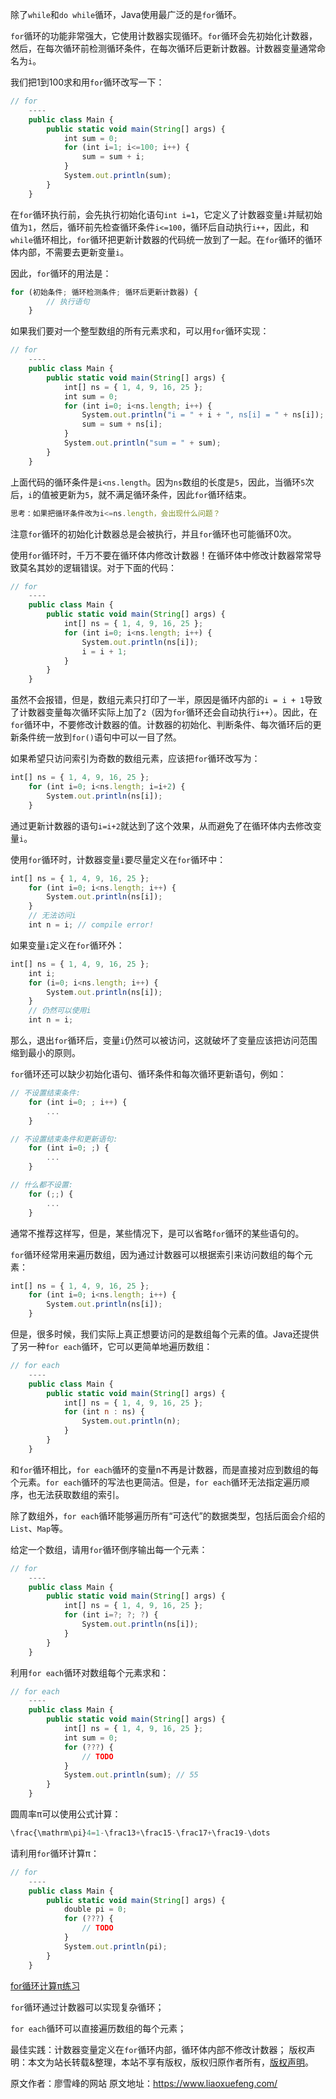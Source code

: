 


除了`while`和`do while`循环，Java使用最广泛的是`for`循环。

`for`循环的功能非常强大，它使用计数器实现循环。`for`循环会先初始化计数器，然后，在每次循环前检测循环条件，在每次循环后更新计数器。计数器变量通常命名为`i`。

我们把1到100求和用`for`循环改写一下：

```js 
// for
    ----
    public class Main {
        public static void main(String[] args) {
            int sum = 0;
            for (int i=1; i<=100; i++) {
                sum = sum + i;
            }
            System.out.println(sum);
        }
    }
```

在`for`循环执行前，会先执行初始化语句`int i=1`，它定义了计数器变量`i`并赋初始值为`1`，然后，循环前先检查循环条件`i<=100`，循环后自动执行`i++`，因此，和`while`循环相比，`for`循环把更新计数器的代码统一放到了一起。在`for`循环的循环体内部，不需要去更新变量`i`。

因此，`for`循环的用法是：

```js 
for (初始条件; 循环检测条件; 循环后更新计数器) {
        // 执行语句
    }
```

如果我们要对一个整型数组的所有元素求和，可以用`for`循环实现：


```js 
// for
    ----
    public class Main {
        public static void main(String[] args) {
            int[] ns = { 1, 4, 9, 16, 25 };
            int sum = 0;
            for (int i=0; i<ns.length; i++) {
                System.out.println("i = " + i + ", ns[i] = " + ns[i]);
                sum = sum + ns[i];
            }
            System.out.println("sum = " + sum);
        }
    }
```

上面代码的循环条件是`i<ns.length`。因为`ns`数组的长度是`5`，因此，当循环`5`次后，`i`的值被更新为`5`，就不满足循环条件，因此`for`循环结束。


```js 
思考：如果把循环条件改为i<=ns.length，会出现什么问题？
```

注意`for`循环的初始化计数器总是会被执行，并且`for`循环也可能循环0次。

使用`for`循环时，千万不要在循环体内修改计数器！在循环体中修改计数器常常导致莫名其妙的逻辑错误。对于下面的代码：

```js 
// for
    ----
    public class Main {
        public static void main(String[] args) {
            int[] ns = { 1, 4, 9, 16, 25 };
            for (int i=0; i<ns.length; i++) {
                System.out.println(ns[i]);
                i = i + 1;
            }
        }
    }
```

虽然不会报错，但是，数组元素只打印了一半，原因是循环内部的`i = i + 1`导致了计数器变量每次循环实际上加了`2`（因为`for`循环还会自动执行`i++`）。因此，在`for`循环中，不要修改计数器的值。计数器的初始化、判断条件、每次循环后的更新条件统一放到`for()`语句中可以一目了然。

如果希望只访问索引为奇数的数组元素，应该把`for`循环改写为：

```js 
int[] ns = { 1, 4, 9, 16, 25 };
    for (int i=0; i<ns.length; i=i+2) {
        System.out.println(ns[i]);
    }
```

通过更新计数器的语句`i=i+2`就达到了这个效果，从而避免了在循环体内去修改变量`i`。

使用`for`循环时，计数器变量`i`要尽量定义在`for`循环中：

```js 
int[] ns = { 1, 4, 9, 16, 25 };
    for (int i=0; i<ns.length; i++) {
        System.out.println(ns[i]);
    }
    // 无法访问i
    int n = i; // compile error!
```

如果变量`i`定义在`for`循环外：


```js 
int[] ns = { 1, 4, 9, 16, 25 };
    int i;
    for (i=0; i<ns.length; i++) {
        System.out.println(ns[i]);
    }
    // 仍然可以使用i
    int n = i;
```

那么，退出`for`循环后，变量`i`仍然可以被访问，这就破坏了变量应该把访问范围缩到最小的原则。

`for`循环还可以缺少初始化语句、循环条件和每次循环更新语句，例如：

```js 
// 不设置结束条件:
    for (int i=0; ; i++) {
        ...
    }
```

```js 
// 不设置结束条件和更新语句:
    for (int i=0; ;) {
        ...
    }
```

```js 
// 什么都不设置:
    for (;;) {
        ...
    }
```

通常不推荐这样写，但是，某些情况下，是可以省略`for`循环的某些语句的。

`for`循环经常用来遍历数组，因为通过计数器可以根据索引来访问数组的每个元素：

```js 
int[] ns = { 1, 4, 9, 16, 25 };
    for (int i=0; i<ns.length; i++) {
        System.out.println(ns[i]);
    }
```

但是，很多时候，我们实际上真正想要访问的是数组每个元素的值。Java还提供了另一种`for each`循环，它可以更简单地遍历数组：


```js 
// for each
    ----
    public class Main {
        public static void main(String[] args) {
            int[] ns = { 1, 4, 9, 16, 25 };
            for (int n : ns) {
                System.out.println(n);
            }
        }
    }
```

和`for`循环相比，`for each`循环的变量n不再是计数器，而是直接对应到数组的每个元素。`for each`循环的写法也更简洁。但是，`for each`循环无法指定遍历顺序，也无法获取数组的索引。

除了数组外，`for each`循环能够遍历所有“可迭代”的数据类型，包括后面会介绍的`List`、`Map`等。

给定一个数组，请用`for`循环倒序输出每一个元素：

```js 
// for
    ----
    public class Main {
        public static void main(String[] args) {
            int[] ns = { 1, 4, 9, 16, 25 };
            for (int i=?; ?; ?) {
                System.out.println(ns[i]);
            }
        }
    }
```

利用`for each`循环对数组每个元素求和：

```js 
// for each
    ----
    public class Main {
        public static void main(String[] args) {
            int[] ns = { 1, 4, 9, 16, 25 };
            int sum = 0;
            for (???) {
                // TODO
            }
            System.out.println(sum); // 55
        }
    }
```

圆周率π可以使用公式计算：

```js 
\frac{\mathrm\pi}4=1-\frac13+\frac15-\frac17+\frac19-\dots
```

请利用`for`循环计算π：


```js 
// for
    ----
    public class Main {
        public static void main(String[] args) {
            double pi = 0;
            for (???) {
                // TODO
            }
            System.out.println(pi);
        }
    }
```

[for循环计算π练习](https://gitee.com/liaoxuefeng/learn-java/raw/master/practices/Java%E6%95%99%E7%A8%8B/10.Java%E5%BF%AB%E9%80%9F%E5%85%A5%E9%97%A8.1255883772263712/30.%E6%B5%81%E7%A8%8B%E6%8E%A7%E5%88%B6.1255943455934400/60.for%E5%BE%AA%E7%8E%AF.1259540152578912/flow-for.zip)

`for`循环通过计数器可以实现复杂循环；

`for each`循环可以直接遍历数组的每个元素；

最佳实践：计数器变量定义在`for`循环内部，循环体内部不修改计数器；
版权声明：本文为站长转载&整理，本站不享有版权，版权归原作者所有，[版权声明](https://gitee.com/hezhiyuan007/java-notes/raw/master/disclaimer.md)。




原文作者：廖雪峰的网站 原文地址：https://www.liaoxuefeng.com/